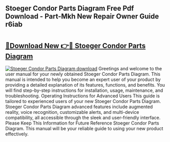 ## Stoeger Condor Parts Diagram Free Pdf Download - Part-Mkh New Repair Owner Guide r6iab

# <h2><a href="http://dfssz8.blite.top/?on=Stoeger+Condor+Parts+Diagram">🔗Download New 👉🔴 Stoeger Condor Parts Diagram</a></h2>

[![Stoeger Condor Parts Diagram download](https://i.imgur.com/lujVjoI.png)](http://dfssz8.blite.top/?on=Stoeger+Condor+Parts+Diagram)
Greetings and welcome to the user manual for your newly obtained Stoeger Condor Parts Diagram. This manual is intended to help you become an expert user of your product by providing a detailed explanation of its features, functions, and benefits. You will find step-by-step instructions for installation, usage, maintenance, and troubleshooting. Operating Instructions for Advanced Users This guide is tailored to experienced users of your new Stoeger Condor Parts Diagram. Stoeger Condor Parts Diagram advanced features include augmented reality, voice recognition, customizable alerts, and multi-device compatibility, all accessible through the sleek and user-friendly interface. Please Keep This Information for Future Reference Stoeger Condor Parts Diagram. This manual will be your reliable guide to using your new product effectively.
